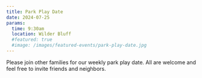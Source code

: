 ```yaml
---
title: Park Play Date
date: 2024-07-25
params:
  time: 9:30am
  location: Wilder Bluff
  #featured: true
  #image: /images/featured-events/park-play-date.jpg
---
```


Please join other families for our weekly park play date. All are welcome and feel free to invite friends and neighbors.

<!--more-->
